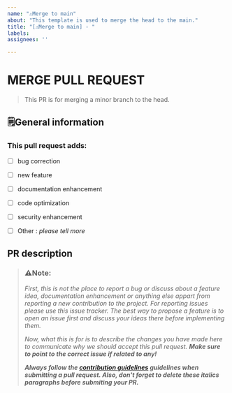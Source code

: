 ```yaml
---
name: "⚠Merge to main"
about: "This template is used to merge the head to the main."
title: "[⚠Merge to main] - "
labels: 
assignees: ''

---
```


# MERGE PULL REQUEST

>This PR is for merging a minor branch to the head.

## 🗒️General information
### This pull request adds:

* [ ] bug correction
* [ ] new feature
* [ ] documentation enhancement
* [ ] code optimization
* [ ] security enhancement
* [ ] Other : _please tell more_


## PR description

<!--⚠️⚠️DELETE EVERYTHING DOWN BELOW BEFORE POSTING!!!⚠️⚠️-->
>### ⚠️Note:
>_First, this is not the place to report a bug or discuss about a feature idea, documentation enhancement or anything else appart from reporting a new contribution to the project. 
For reporting issues please use this issue tracker.
The best way to propose a feature is to open an issue first and discuss your ideas there before implementing them._
>
>_Now, what this is for is to describe the changes you have made here to communicate why we should accept this pull request. **Make sure to point to the correct issue if related to any!**_
>
>_**Always follow the [contribution guidelines]([url/tp/repo/code_of_conduct](https://github.com/LinkaStudio/.github/blob/main/CODE_OF_CONDUCT.md)) guidelines when submitting a pull request.
Also, don't forget to delete these italics paragraphs before submiting your PR.**_
